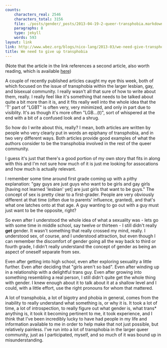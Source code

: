 ```yaml
---
counts:
    characters_real: 2546
    characters_total: 3156
    file: ./posts/gender/_posts/2013-04-19-2-queer-transphobia.markdown
    paragraphs: 8
    type: jekyll
    words: 593
layout: link
link: http://www.wbez.org/blogs/nico-lang/2013-03/we-need-give-transphobia-106351
title: We need to give up transphobia
---
```


(Note that the article in the link references a second article, also worth reading, which is available [here](http://www.huffingtonpost.com/todd-clayton/queer-community-transphobic_b_2727064.html))

A couple of recently published articles caught my eye this week, both of which focused on the issue of transphobia within the larger lesbian, gay, and bisexual community.  I really wasn't all that sure of how to write about them, really.  I really feel like it's something that needs to be talked about quite a bit more than it is, and it fits really well into the whole idea that the 'T' part of "LGBT" is often very, very minimized, and only in part due to visiblity.  It's as though it's more often "LGB...(t)", sort of whispered at the end with a bit of a confused look and a shrug.

So how do I write about this, really?  I mean, both articles are written by people who very clearly put in words an epiphany of transphobia, and in two very different ways.  Both articles provide good examples of what the authors consider to be the transphobia involved in the rest of the queer community.

I guess it's just that there's a good portion of my own story that fits in along with this and I'm not sure how much of it is just me looking for assocations and how much is actually relevant.

I remember some time around first grade coming up with a pithy explanation: "gay guys are just guys who want to be girls and gay girls \[having not learned 'lesbian' yet\] are just girls that want to be guys."  The concept of sex is pretty clear to a first-grader.  People are very obviously different at that time (often due to parents' influence, granted), and that's what one latches onto at that age.  A guy wanting to go out with a guy must just want to be the opposite, right?

So even after I understood the whole idea of what a sexuality was - lets go with some time in middle school, say twelve or thirteen - I still didn't really **get** gender.  It wasn't something that really crossed my mind, really.  I understood sex, of course, and I understood attraction, but even though I can remember the discomfort of gender going all the way back to third or fourth grade, I didn't really understand the concept of gender as being an aspect of oneself separate from sex.

Even after getting into high school, even after exploring sexuality a little further.  Even after deciding that "girls aren't so bad".  Even after winding up in a relationship with a delightful trans guy.  Even after growing into something resembling a real person, I still didn't quite get the whole thing with gender.  I knew enough about it to talk about it at a shallow level and I could, with a little effort, use the right pronouns for whom that mattered.

A lot of transphobia, a lot of bigotry and phobia in general, comes from the inability to really understand what something is, or why it is.  It took a lot of time, a lot of introspection, to really figure out what gender is, what trans\* anything is, it took it becoming pertinent to me, it took experience, and I think that I've been incredibly lucky to have had people in my life and information available to me in order to help make that not just possible, but relatively painless.  I've run into a lot of transphobia in the larger queer community, just as I participated, myself, and so much of it was bound up in misunderstanding. 
